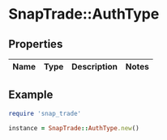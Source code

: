 # SnapTrade::AuthType

## Properties

| Name | Type | Description | Notes |
| ---- | ---- | ----------- | ----- |

## Example

```ruby
require 'snap_trade'

instance = SnapTrade::AuthType.new()
```

